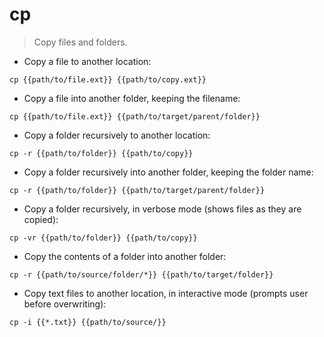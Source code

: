 # cp

> Copy files and folders.

- Copy a file to another location:

`cp {{path/to/file.ext}} {{path/to/copy.ext}}`

- Copy a file into another folder, keeping the filename:

`cp {{path/to/file.ext}} {{path/to/target/parent/folder}}`

- Copy a folder recursively to another location:

`cp -r {{path/to/folder}} {{path/to/copy}}`

- Copy a folder recursively into another folder, keeping the folder name:

`cp -r {{path/to/folder}} {{path/to/target/parent/folder}}`

- Copy a folder recursively, in verbose mode (shows files as they are copied):

`cp -vr {{path/to/folder}} {{path/to/copy}}`

- Copy the contents of a folder into another folder:

`cp -r {{path/to/source/folder/*}} {{path/to/target/folder}}`

- Copy text files to another location, in interactive mode (prompts user before overwriting):

`cp -i {{*.txt}} {{path/to/source/}}`
